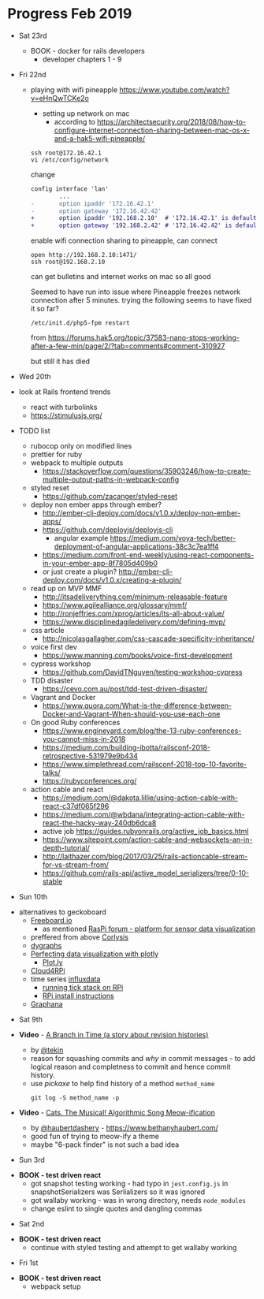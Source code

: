 # Progress Feb 2019

* Sat 23rd
  - BOOK - docker for rails developers
    - developer chapters 1 - 9

* Fri 22nd
  - playing with wifi pineapple https://www.youtube.com/watch?v=eHnQwTCKe2o
    - setting up network on mac
      - according to https://architectsecurity.org/2018/08/how-to-configure-internet-connection-sharing-between-mac-os-x-and-a-hak5-wifi-pineapple/

    ```
    ssh root@172.16.42.1
    vi /etc/config/network
    ```

    change

    ```diff
    config interface 'lan'
            ...
    -       option ipaddr '172.16.42.1'
    -       option gateway '172.16.42.42'
    +       option ipaddr '192.168.2.10'  # '172.16.42.1' is default
    +       option gateway '192.168.2.42' # '172.16.42.42' is default
    ```

    enable wifi connection sharing to pineapple, can connect

    ```
    open http://192.168.2.10:1471/
    ssh root@192.168.2.10
    ```

    can get bulletins and internet works on mac so all good

    Seemed to have run into issue where Pineapple freezes network connection
    after 5 minutes. trying the following seems to have fixed it so far?

    ```
    /etc/init.d/php5-fpm restart
    ```

    from https://forums.hak5.org/topic/37583-nano-stops-working-after-a-few-min/page/2/?tab=comments#comment-310927

    but still it has died

* Wed 20th
- look at Rails frontend trends
  - react with turbolinks
  - https://stimulusjs.org/

- TODO list
  - rubocop only on modified lines
  - prettier for ruby
  - webpack to multiple outputs
    - https://stackoverflow.com/questions/35903246/how-to-create-multiple-output-paths-in-webpack-config
  - styled reset
    - https://github.com/zacanger/styled-reset
  - deploy non ember apps through ember?
    - http://ember-cli-deploy.com/docs/v1.0.x/deploy-non-ember-apps/
    - https://github.com/deployjs/deployjs-cli
      - angular example https://medium.com/voya-tech/better-deployment-of-angular-applications-38c3c7ea1ff4
    - https://medium.com/front-end-weekly/using-react-components-in-your-ember-app-8f7805d409b0
    - or just create a plugin? http://ember-cli-deploy.com/docs/v1.0.x/creating-a-plugin/
  - read up on MVP MMF
    - http://itsadeliverything.com/minimum-releasable-feature
    - https://www.agilealliance.org/glossary/mmf/
    - http://ronjeffries.com/xprog/articles/its-all-about-value/
    - https://www.disciplinedagiledelivery.com/defining-mvp/
  - css article
    - http://nicolasgallagher.com/css-cascade-specificity-inheritance/
  - voice first dev
    - https://www.manning.com/books/voice-first-development
  - cypress workshop
    - https://github.com/DavidTNguyen/testing-workshop-cypress
  - TDD disaster
    - https://cevo.com.au/post/tdd-test-driven-disaster/
  - Vagrant and Docker
    - https://www.quora.com/What-is-the-difference-between-Docker-and-Vagrant-When-should-you-use-each-one
  - On good Ruby conferences
    - https://www.engineyard.com/blog/the-13-ruby-conferences-you-cannot-miss-in-2018
    - https://medium.com/building-ibotta/railsconf-2018-retrospective-531979e9b434
    - https://www.simplethread.com/railsconf-2018-top-10-favorite-talks/
    - https://rubyconferences.org/
  - action cable and react
    - https://medium.com/@dakota.lillie/using-action-cable-with-react-c37df065f296
    - https://medium.com/@wbdana/integrating-action-cable-with-react-the-hacky-way-240db6dca8
    - active job https://guides.rubyonrails.org/active_job_basics.html
    - https://www.sitepoint.com/action-cable-and-websockets-an-in-depth-tutorial/
    - http://laithazer.com/blog/2017/03/25/rails-actioncable-stream-for-vs-stream-from/
    - https://github.com/rails-api/active_model_serializers/tree/0-10-stable

* Sun 10th
- alternatives to geckoboard
  - [Freeboard.io](https://github.com/Freeboard/freeboard)
    - as mentioned [RasPi forum - platform for sensor data visualization](https://www.raspberrypi.org/forums/viewtopic.php?t=188963)
  - preffered from above [Corlysis](https://corlysis.com/)
  - [dygraphs](http://dygraphs.com/)
  - [Perfecting data visualization with plotly](https://engineersportal.com/blog/2017/9/24/perfecting-data-visualization-with-plotly)
    - [Plot.ly](https://plot.ly/)
  - [Cloud4RPi](https://cloud4rpi.io/)
  - time series [influxdata](https://www.influxdata.com/time-series-platform/)
    - [running tick stack on RPi](https://www.influxdata.com/blog/running-the-tick-stack-on-a-raspberry-pi/)
    - [RPi install instructions](https://community.influxdata.com/t/raspberry-pi-installation-instructions/5515)
  - [Graphana](https://grafana.com/get)

* Sat 9th
- **Video** - [A Branch in Time (a story about revision histories)](https://www.youtube.com/watch?v=1NoNTqank_U)
  - by [@tekin](https://twitter.com/tekin)
  - reason for squashing commits and _why_ in commit messages - to add logical
    reason and completness to commit and hence commit history.
  - use _pickaxe_ to help find history of a method `method_name`
    ```
    git log -S method_name -p
    ```

- **Video** - [Cats, The Musical! Algorithmic Song Meow-ification](https://www.youtube.com/watch?v=JTNPLwqJIDg)
  - by [@haubertdashery](https://twitter.com/haubertdashery) - https://www.bethanyhaubert.com/
  - good fun of trying to meow-ify a theme
  - maybe "6-pack finder" is not such a bad idea

* Sun 3rd
- **BOOK - test driven react**
  - got snapshot testing working - had typo in `jest.config.js` in
    snapshotSerializers was Serlializers so it was ignored
  - got wallaby working - was in wrong directory, needs `node_modules`
  - change eslint to single quotes and dangling commas

* Sat 2nd
- **BOOK - test driven react**
  - continue with styled testing and attempt to get wallaby working

* Fri 1st
- **BOOK - test driven react**
  - webpack setup
